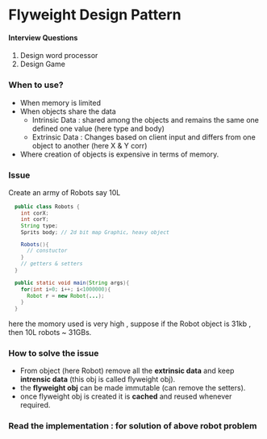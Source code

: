 # Flyweight Design Pattern

#### Interview Questions
1. Design word processor
2. Design Game

### When to use?
- When memory is limited
- When objects share the data
  - Intrinsic Data : shared among the objects and remains the same one defined one value (here type and body)
  - Extrinsic Data : Changes based on client input and differs from one object to another (here X & Y corr)
- Where creation of objects is expensive in terms of memory.

### Issue
Create an army of Robots say 10L
<div style="font-size: 12px;">

```java
  public class Robots {
    int corX;
    int corY;
    String type;
    Sprits body; // 2d bit map Graphic, heavy object

    Robots(){
      // constuctor
    }
    // getters & setters
  }
  
  public static void main(String args){
    for(int i=0; i++; i<1000000){
      Robot r = new Robot(...);
    }
  }
```
</div>

here the momory used is very high , suppose if the Robot object is 31kb , then 10L robots ~ 31GBs.


### How to solve the issue
- From object (here Robot) remove all the **extrinsic data**  and keep **intrensic data** (this obj is called flyweight obj).
- the __flyweight obj__ can be made immutable (can remove the setters).
- once flyweight obj is created it is **cached** and reused whenever required.


### Read the implementation : for solution of above robot problem
